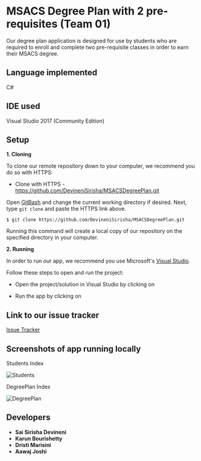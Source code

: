 # MSACS Degree Plan with 2 pre-requisites (Team 01)

Our degree plan application is designed for use by students who are required to enroll and complete two pre-requisite classes in order to earn their MSACS degree. 

## Language implemented 

C#

## IDE used

Visual Studio 2017 (Community Edition)  

## Setup

**1. Cloning**

To clone our remote repository down to your computer, we recommend you do so with HTTPS:

- Clone with HTTPS - https://github.com/DevineniSirisha/MSACSDegreePlan.git

Open [GitBash](https://gitforwindows.org/) and change the current working directory if desired. Next, type `git clone` and paste the HTTPS link above. 

```$ git clone https://github.com/DevineniSirisha/MSACSDegreePlan.git```

Running this command will create a local copy of our repository on the specified directory in your computer.

**2. Running**

In order to run our app, we recommend you use Microsoft's [Visual Studio](https://visualstudio.microsoft.com/).

Follow these steps to open and run the project:

- Open the project/solution in Visual Studio by clicking on 

- Run the app by clicking on 


## Link to our issue tracker

[Issue Tracker](https://github.com/DevineniSirisha/MSACSDegreePlan/issues)

## Screenshots of app running locally 

Students Index  

![Students](https://user-images.githubusercontent.com/31771293/54783017-4e54f100-4bee-11e9-9e62-415dbb81941e.PNG)  

DegreePlan Index  

![DegreePlan](https://user-images.githubusercontent.com/31771293/54783142-98d66d80-4bee-11e9-8e9a-0fc9ccafd8e3.PNG)  

## Developers
- **Sai Sirisha Devineni**  
- **Karun Bourishetty**  
- **Dristi Marisini**  
- **Aawaj Joshi**  
